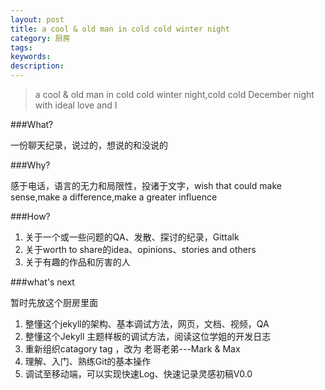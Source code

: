 ```yaml
---
layout: post
title: a cool & old man in cold cold winter night
category: 厨房
tags: 
keywords: 
description: 
---
```


> a cool & old man in cold cold winter night,cold cold December night with ideal love and I

###What?

一份聊天纪录，说过的，想说的和没说的

###Why?

感于电话，语言的无力和局限性，投诸于文字，wish that could make sense,make a difference,make a greater influence 

###How?

1. 关于一个或一些问题的QA、发散、探讨的纪录，Gittalk
2. 关于worth to share的idea、opinions、stories and others
3. 关于有趣的作品和厉害的人


###what's next

暂时先放这个厨房里面

1. 整懂这个jekyll的架构、基本调试方法，网页，文档、视频，QA
2. 整懂这个Jekyll 主题样板的调试方法，阅读这位学姐的开发日志
3. 重新组织catagory tag ，改为 老哥老弟---Mark & Max
4. 理解、入门、熟练Git的基本操作
5. 调试至移动端，可以实现快速Log、快速记录灵感初稿V0.0
